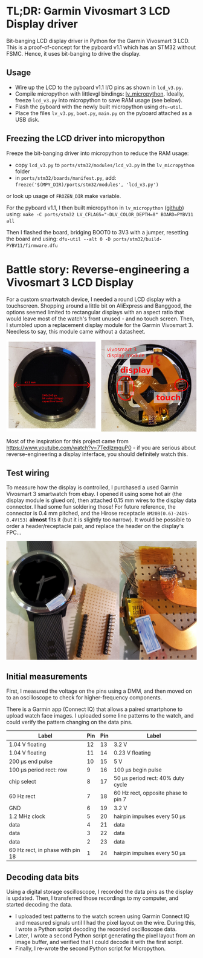 # TL;DR: Garmin Vivosmart 3 LCD Display driver

Bit-banging LCD display driver in Python for the Garmin Vivosmart 3 LCD. 
This is a proof-of-concept for the pyboard v1.1 which has an STM32 
without FSMC. Hence, it uses bit-banging to drive the display.

## Usage

* Wire up the LCD to the pyboard v1.1 I/O pins as shown in `lcd_v3.py`.
* Compile micropython with littlevgl bindings: [lv_micropython](https://github.com/littlevgl/lv_micropython). Ideally, freeze `lcd_v3.py` into micropython to save RAM usage (see below).
* Flash the pyboard with the newly built micropython using `dfu-util`.
* Place the files `lv_v3.py`, `boot.py`, `main.py` on the pyboard attached as a USB disk.

## Freezing the LCD driver into micropython

Freeze the bit-banging driver into micropython to reduce the RAM usage:

* copy `lcd_v3.py` to `ports/stm32/modules/lcd_v3.py` in the `lv_micropython` folder
* in `ports/stm32/boards/manifest.py`, add:
    `freeze('$(MPY_DIR)/ports/stm32/modules', 'lcd_v3.py')`

or look up usage of `FROZEN_DIR` make variable.

For the pyboard v1.1, I then built micropython in `lv_micropython` ([github](https://github.com/littlevgl/lv_micropython)) using:
`make -C ports/stm32 LV_CFLAGS="-DLV_COLOR_DEPTH=8" BOARD=PYBV11 all`

Then I flashed the board, bridging BOOT0 to 3V3 with a jumper, resetting the board and using:
`dfu-util --alt 0 -D ports/stm32/build-PYBV11/firmware.dfu`

# Battle story: Reverse-engineering a Vivosmart 3 LCD Display

For a custom smartwatch device, I needed a round LCD display with a touchscreen. Shopping around a little bit on AliExpress and Banggood, the options seemed limited to rectangular displays with an aspect ratio that would leave most of the watch's front unused - and no touch screen. Then, I stumbled upon a replacement display module for the Garmin Vivosmart 3. Needless to say, this module came without a datasheet.

![Vivosmart 3 display](img/display_both.jpg)

Most of the inspiration for this project came from https://www.youtube.com/watch?v=7TedIzmguP0 - if you are serious about reverse-engineering a display interface, you should definitely watch this.

## Test wiring

To measure how the display is controlled, I purchased a used Garmin Vivosmart 3 smartwatch from ebay. I opened it using some hot air (the display module is glued on), then attached 0.15 mm wires to the display data connector. I had some fun soldering those! For future reference, the connector is 0.4 mm pitched, and the Hirose receptacle `BM20B(0.6)-24DS-0.4V(53)` **almost** fits it (but it is slightly too narrow). It would be possible to order a header/receptacle pair, and replace the header on the display's FPC...

![Vivosmart 3 display wiring](img/wiring2.jpg)

## Initial measurements

First, I measured the voltage on the pins using a DMM, and then moved on to an oscilloscope to check for higher-frequency components.

There is a Garmin app (Connect IQ) that allows a paired smartphone to upload watch face images. I uploaded some line patterns to the watch, and could verify the pattern changing on the data pins.

Label | Pin | Pin | Label
-------- | -------- | -------- | -----
1.04 V floating | 12 | 13 | 3.2 V
1.04 V floating | 11 | 14 | 0.23 V floating
200 µs end pulse | 10 | 15 | 5 V
100 µs period rect: row | 9 | 16 | 100 µs begin pulse
chip select | 8 | 17 | 50 µs period rect: 40% duty cycle
60 Hz rect | 7 | 18 | 60 Hz rect, opposite phase to pin 7
GND | 6 | 19 | 3.2 V
1.2 MHz clock | 5 | 20 | hairpin impulses every 50 µs
data | 4 | 21 | data
data | 3 | 22 | data
data | 2 | 23 | data
60 Hz rect, in phase with pin 18 | 1 | 24 | hairpin impulses every 50 µs

## Decoding data bits

Using a digital storage oscilloscope, I recorded the data pins as the display is updated. Then, I transferred those recordings to my computer, and started decoding the data.

* I uploaded test patterns to the watch screen using Garmin Connect IQ and measured signals until I had the pixel layout on the wire. During this, I wrote a Python script decoding the recorded oscilloscope data.
* Later, I wrote a second Python script generating the pixel layout from an image buffer, and verified that I could decode it with the first script.
* Finally, I re-wrote the second Python script for Micropython.
